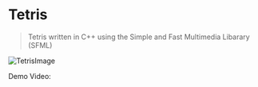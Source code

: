 # Tetris

>Tetris written in C++ using the Simple and Fast Multimedia Libarary (SFML)

![TetrisImage](https://i.imgur.com/JGdiYrI.png)

Demo Video: 

</br>
